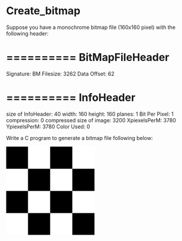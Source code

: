 # Create_bitmap

Suppose you have a monochrome bitmap file (160x160 pixel) with the following header:

==========
BitMapFileHeader
==========
Signature: BM Filesize: 3262 Data Offset: 62

==========
InfoHeader
==========
size of InfoHeader: 40
width: 160
height: 160
planes: 1
Bit Per Pixel: 1
compression: 0
compressed size of image: 3200
XpiexelsPerM: 3780
YpiexelsPerM: 3780
Color Used: 0

Write a C program to generate a bitmap file following below:

![image](https://github.com/percentwei/Create_bitmap/blob/master/picture.png)
